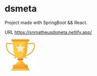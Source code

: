 # dsmeta
Project made with SpringBoot &amp;&amp; React.

URL https://snmatheusdsmeta.netlify.app/

![Parabéns!](https://raw.githubusercontent.com/devsuperior/bds-assets/main/img/trophy.png)
